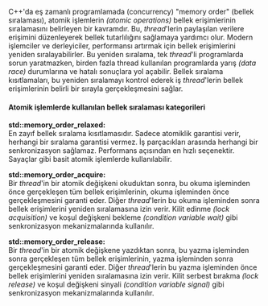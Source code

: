 C++'da eş zamanlı programlamada (concurrency) "memory order" (bellek sıralaması), atomik işlemlerin _(atomic operations)_ bellek erişimlerinin sıralamasını belirleyen bir kavramdır. Bu, _thread_'lerin paylaşılan verilere erişimini düzenleyerek bellek tutarlılığını sağlamaya yardımcı olur.
Modern işlemciler ve derleyiciler, performansı artırmak için bellek erişimlerini yeniden sıralayabilirler. 
Bu yeniden sıralama, tek _thread_'li programlarda sorun yaratmazken, birden fazla thread kullanılan programlarda yarış _(data race)_ durumlarına ve hatalı sonuçlara yol açabilir. 
Bellek sıralama kısıtlamaları, bu yeniden sıralamayı kontrol ederek iş _thread_'lerin bellek erişimlerinin belirli bir sırayla gerçekleşmesini sağlar.

#### Atomik işlemlerde kullanılan bellek sıralaması kategorileri

**std::memory_order_relaxed:**<br>
En zayıf bellek sıralama kısıtlamasıdır. Sadece atomiklik garantisi verir, herhangi bir sıralama garantisi vermez. İş parçacıkları arasında herhangi bir senkronizasyon sağlamaz. Performans açısından en hızlı seçenektir. Sayaçlar gibi basit atomik işlemlerde kullanılabilir.

**std::memory_order_acquire:** <br>
Bir _thread_'in bir atomik değişkeni okuduktan sonra, bu okuma işleminden önce gerçekleşen tüm bellek erişimlerinin, okuma işleminden önce gerçekleşmesini garanti eder.
Diğer _thread_'lerin bu okuma işleminden sonra bellek erişimlerini yeniden sıralamasına izin verir. Kilit edinme _(lock acquisition)_ ve koşul değişkeni bekleme _(condition variable wait)_ gibi senkronizasyon mekanizmalarında kullanılır.

**std::memory_order_release:** <br>
Bir _thread_'in bir atomik değişkene yazdıktan sonra, bu yazma işleminden sonra gerçekleşen tüm bellek erişimlerinin, yazma işleminden sonra gerçekleşmesini garanti eder.
Diğer _thread_'lerin bu yazma işleminden önce bellek erişimlerini yeniden sıralamasına izin verir. Kilit serbest bırakma _(lock release)_ ve koşul değişkeni sinyali _(condition variable signal)_ gibi senkronizasyon mekanizmalarında kullanılır.
